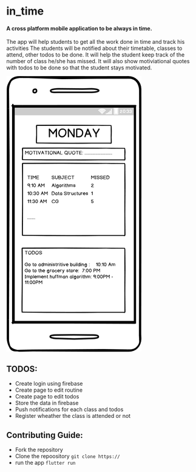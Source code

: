 # in_time

#### A cross platform mobile application to be always in time.
The app will help students to get all the work done in time and track his activities
The students will be notified about their timetable, classes to attend, other todos to be done.
It will help the student keep track of the number of class he/she has missed.
It will also show motiviational quotes with todos to be done so that the student stays motivated.

![img](./assets/img/wire.png)


## TODOS:
* Create login using firebase
* Create page to edit routine
* Create page to edit todos
* Store the data in firebase
* Push notifications for each class and todos
* Register wheather the class is attended or not

## Contributing Guide:

* Fork the repository
* Clone the repoository
`git clone https://`
* run the app `flutter run` 